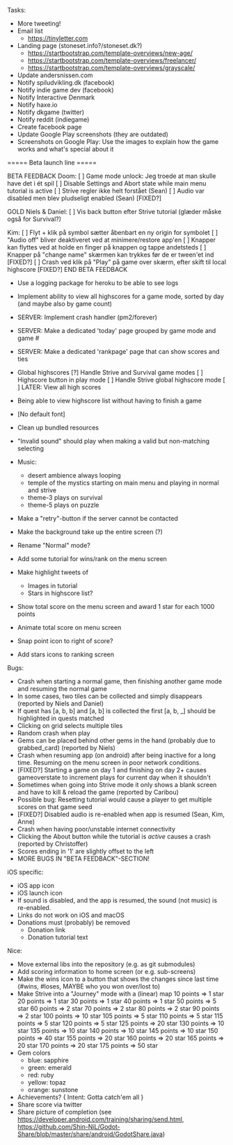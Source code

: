 
Tasks:
* More tweeting!
* Email list
    * https://tinyletter.com
* Landing page (stoneset.info?/stoneset.dk?)
    * https://startbootstrap.com/template-overviews/new-age/
    * https://startbootstrap.com/template-overviews/freelancer/
    * https://startbootstrap.com/template-overviews/grayscale/
* Update andersnissen.com
* Notify spiludvikling.dk (facebook)
* Notify indie game dev (facebook)
* Notify Interactive Denmark
* Notify haxe.io
* Notify dkgame (twitter)
* Notify reddit (indiegame)
* Create facebook page
* Update Google Play screenshots (they are outdated)
* Screenshots on Google Play: Use the images to explain how the game works and what's special about it

===== Beta launch line =====

BETA FEEDBACK
Doom:
[ ] Game mode unlock: Jeg troede at man skulle have det i ét spil
[ ] Disable Settings and Abort state while main menu tutorial is active
[ ] Strive regler ikke helt forstået (Sean)
[ ] Audio var disabled men blev pludseligt enabled (Sean) [FIXED?]

GOLD Niels & Daniel:
[ ] Vis back button efter Strive tutorial (glæder måske også for Survival?)

Kim:
[ ] Flyt + klik på symbol sætter åbenbart en ny origin for symbolet
[ ] "Audio off" bliver deaktiveret ved at minimere/restore app'en
[ ] Knapper kan flyttes ved at holde en finger på knappen og tappe andetsteds
[ ] Knapper på "change name" skærmen kan trykkes før de er tween'et ind [FIXED?]
[ ] Crash ved klik på "Play" på game over skærm, efter skift til local highscore [FIXED?]
END BETA FEEDBACK

* Use a logging package for heroku to be able to see logs
* Implement ability to view all highscores for a game mode, sorted by day (and maybe also by game count)
* SERVER: Implement crash handler (pm2/forever)
* SERVER: Make a dedicated 'today' page grouped by game mode and game #
* SERVER: Make a dedicated 'rankpage' page that can show scores and ties

* Global highscores
    [?] Handle Strive and Survival game modes
    [ ] Highscore button in play mode
    [ ] Handle Strive global highscore mode
    [ ] LATER: View all high scores
* Being able to view highscore list without having to finish a game
* [No default font]
* Clean up bundled resources
* "Invalid sound" should play when making a valid but non-matching selecting
* Music:
    * desert ambience always looping
    * temple of the mystics starting on main menu and playing in normal and strive
    * theme-3 plays on survival
    * theme-5 plays on puzzle
* Make a "retry"-button if the server cannot be contacted
* Make the background take up the entire screen (?)
* Rename "Normal" mode?
* Add some tutorial for wins/rank on the menu screen
* Make highlight tweets of
   * Images in tutorial
   * Stars in highscore list?
* Show total score on the menu screen and award 1 star for each 1000 points
* Animate total score on menu screen
* Snap point icon to right of score?
* Add stars icons to ranking screen

Bugs:
* Crash when starting a normal game, then finishing another game mode and resuming the normal game
* In some cases, two tiles can be collected and simply disappears (reported by Niels and Daniel)
* If quest has [a, b, b] and [a, b] is collected the first [a, b, \_] should be highlighted in quests matched
* Clicking on grid selects multiple tiles
* Random crash when play
* Gems can be placed behind other gems in the hand (probably due to grabbed_card) (reported by Niels)
* Crash when resuming app (on android) after being inactive for a long time. Resuming on the menu screen in poor network conditions.
* [FIXED?] Starting a game on day 1 and finishing on day 2+ causes gameoverstate to increment plays for current day when it shouldn't
* Sometimes when going into Strive mode it only shows a blank screen and have to kill & reload the game (reported by Caribou)
* Possible bug: Resetting tutorial would cause a player to get multiple scores on that game seed
* [FIXED?] Disabled audio is re-enabled when app is resumed (Sean, Kim, Anne)
* Crash when having poor/unstable internet connectivity
* Clicking the About button while the tutorial is *active* causes a crash (reported by Christoffer)
* Scores ending in '1' are slightly offset to the left
* MORE BUGS IN "BETA FEEDBACK"-SECTION!

iOS specific:
* iOS app icon
* iOS launch icon
* If sound is disabled, and the app is resumed, the sound (not music) is re-enabled. 
* Links do not work on iOS and macOS
* Donations must (probably) be removed
    * Donation link
    * Donation tutorial text

Nice:
* Move external libs into the repository (e.g. as git submodules)
* Add scoring information to home screen (or e.g. sub-screens)
* Make the wins icon to a button that shows the changes since last time (#wins, #loses, MAYBE who you won over/lost to)
* Make Strive into a "Journey" mode with a (linear) map
    10 points   =>  1  star
    20 points   =>  1  star
    30 points   =>  1  star
    40 points   =>  1  star
    50 points   =>  5  star
    60 points   =>  2  star
    70 points   =>  2  star
    80 points   =>  2  star
    90 points   =>  2  star
    100 points  =>  10 star
    105 points  =>  5  star
    110 points  =>  5  star
    115 points  =>  5  star
    120 points  =>  5  star
    125 points  =>  20 star
    130 points  =>  10 star
    135 points  =>  10 star
    140 points  =>  10 star
    145 points  =>  10 star
    150 points  =>  40 star
    155 points  =>  20 star
    160 points  =>  20 star
    165 points  =>  20 star
    170 points  =>  20 star
    175 points  =>  50 star
* Gem colors
    * blue: sapphire
    * green: emerald
    * red: ruby
    * yellow: topaz
    * orange: sunstone
* Achievements? { Intent: Gotta catch'em all }
* Share score via twitter
* Share picture of completion (see https://developer.android.com/training/sharing/send.html, https://github.com/Shin-NiL/Godot-Share/blob/master/share/android/GodotShare.java)

